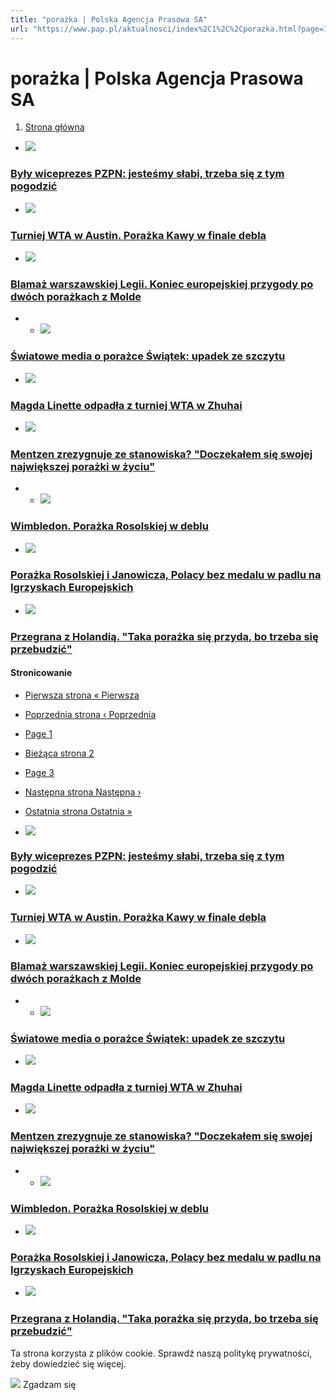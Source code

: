 ```yaml
---
title: "porażka | Polska Agencja Prasowa SA"
url: "https://www.pap.pl/aktualnosci/index%2C1%2C%2Cporazka.html?page=1"
---
```


# porażka | Polska Agencja Prasowa SA





















1. [Strona główna](/)




































* [![](/sites/default/files/styles/main_image/public/202406/24621580.jpg?h=e6356e5b&itok=Sk0GTrlM)](/aktualnosci/byly-wiceprezes-pzpn-jestesmy-slabi-trzeba-sie-z-tym-pogodzic)


### [Były wiceprezes PZPN: jesteśmy słabi, trzeba się z tym pogodzić](/aktualnosci/byly-wiceprezes-pzpn-jestesmy-slabi-trzeba-sie-z-tym-pogodzic)
* [![](/sites/default/files/styles/main_image/public/202403/pap_20220629_2JU.jpg?itok=KSdxQ26N)](/aktualnosci/turniej-wta-w-austin-porazka-kawy-w-finale-debla)


### [Turniej WTA w Austin. Porażka Kawy w finale debla](/aktualnosci/turniej-wta-w-austin-porazka-kawy-w-finale-debla)
* [![](/sites/default/files/styles/main_image/public/202402/pap_20240222_49F.jpg?h=78426544&itok=CE03txyo)](/aktualnosci/blamaz-warszawskiej-legii-koniec-europejskiej-przygody-po-dwoch-porazkach-z-molde)


### [Blamaż warszawskiej Legii. Koniec europejskiej przygody po dwóch porażkach z Molde](/aktualnosci/blamaz-warszawskiej-legii-koniec-europejskiej-przygody-po-dwoch-porazkach-z-molde)
* * [![](/sites/default/files/styles/main_image/public/202401/pap_20240120_171.jpg?h=05ec275f&itok=glPKtkCy)](/aktualnosci/swiatowe-media-o-porazce-swiatek-upadek-ze-szczytu)


### [Światowe media o porażce Świątek: upadek ze szczytu](/aktualnosci/swiatowe-media-o-porazce-swiatek-upadek-ze-szczytu)
* [![](/sites/default/files/styles/main_image/public/202310/pap_20230831_07Y.jpg?h=22e89823&itok=KK7wCChY)](/aktualnosci/magda-linette-odpadla-z-turniej-wta-w-zhuhai)


### [Magda Linette odpadła z turniej WTA w Zhuhai](/aktualnosci/magda-linette-odpadla-z-turniej-wta-w-zhuhai)
* [![](/sites/default/files/styles/main_image/public/202310/23a13703.jpg?itok=aQKZaePX)](/aktualnosci/mentzen-zrezygnuje-ze-stanowiska-doczekalem-sie-swojej-najwiekszej-porazki-w-zyciu)


### [Mentzen zrezygnuje ze stanowiska? "Doczekałem się swojej największej porażki w życiu"](/aktualnosci/mentzen-zrezygnuje-ze-stanowiska-doczekalem-sie-swojej-najwiekszej-porazki-w-zyciu)
* * [![](/sites/default/files/styles/main_image/public/202307/pap_20230310_2D6.jpg?itok=VNWIn5Ey)](/aktualnosci/news%2C1594353%2Cwimbledon-porazka-rosolskiej-w-deblu.html)


### [Wimbledon. Porażka Rosolskiej w deblu](/aktualnosci/news%2C1594353%2Cwimbledon-porazka-rosolskiej-w-deblu.html)
* [![](/sites/default/files/styles/main_image/public/202306/6495a048c50bc_o_large.jpg?itok=zd8RZZUY)](/aktualnosci/news%2C1588839%2Cporazka-rosolskiej-i-janowicza-polacy-bez-medalu-w-padlu-na-igrzyskach)


### [Porażka Rosolskiej i Janowicza, Polacy bez medalu w padlu na Igrzyskach Europejskich](/aktualnosci/news%2C1588839%2Cporazka-rosolskiej-i-janowicza-polacy-bez-medalu-w-padlu-na-igrzyskach)
* [![](/sites/default/files/styles/main_image/public/202209/pap_20220922_2ED.jpg?h=a13e5f13&itok=JDcadqv-)](/aktualnosci/news%2C1433427%2Cprzegrana-z-holandia-taka-porazka-sie-przyda-bo-trzeba-sie-przebudzic.html)


### [Przegrana z Holandią. "Taka porażka się przyda, bo trzeba się przebudzić"](/aktualnosci/news%2C1433427%2Cprzegrana-z-holandia-taka-porazka-sie-przyda-bo-trzeba-sie-przebudzic.html)





#### Stronicowanie


* [Pierwsza strona
« Pierwsza](?page=0 "Przejdź do pierwszej strony")
* [Poprzednia strona
‹ Poprzednia](?page=0 "Przejdź do poprzedniej strony")
* [Page
 1](?page=0 "Go to page 1")
* [Bieżąca strona
 2](?page=1 "Bieżąca strona")
* [Page
 3](?page=2 "Go to page 3")
* [Następna strona
Następna ›](?page=2 "Przejdź do następnej strony")
* [Ostatnia strona
Ostatnia »](?page=2 "Przejdź do ostatniej strony")









* [![](/sites/default/files/styles/main_image/public/202406/24621580.jpg?h=e6356e5b&itok=Sk0GTrlM)](/aktualnosci/byly-wiceprezes-pzpn-jestesmy-slabi-trzeba-sie-z-tym-pogodzic)


### [Były wiceprezes PZPN: jesteśmy słabi, trzeba się z tym pogodzić](/aktualnosci/byly-wiceprezes-pzpn-jestesmy-slabi-trzeba-sie-z-tym-pogodzic)
* [![](/sites/default/files/styles/main_image/public/202403/pap_20220629_2JU.jpg?itok=KSdxQ26N)](/aktualnosci/turniej-wta-w-austin-porazka-kawy-w-finale-debla)


### [Turniej WTA w Austin. Porażka Kawy w finale debla](/aktualnosci/turniej-wta-w-austin-porazka-kawy-w-finale-debla)
* [![](/sites/default/files/styles/main_image/public/202402/pap_20240222_49F.jpg?h=78426544&itok=CE03txyo)](/aktualnosci/blamaz-warszawskiej-legii-koniec-europejskiej-przygody-po-dwoch-porazkach-z-molde)


### [Blamaż warszawskiej Legii. Koniec europejskiej przygody po dwóch porażkach z Molde](/aktualnosci/blamaz-warszawskiej-legii-koniec-europejskiej-przygody-po-dwoch-porazkach-z-molde)
* * [![](/sites/default/files/styles/main_image/public/202401/pap_20240120_171.jpg?h=05ec275f&itok=glPKtkCy)](/aktualnosci/swiatowe-media-o-porazce-swiatek-upadek-ze-szczytu)


### [Światowe media o porażce Świątek: upadek ze szczytu](/aktualnosci/swiatowe-media-o-porazce-swiatek-upadek-ze-szczytu)
* [![](/sites/default/files/styles/main_image/public/202310/pap_20230831_07Y.jpg?h=22e89823&itok=KK7wCChY)](/aktualnosci/magda-linette-odpadla-z-turniej-wta-w-zhuhai)


### [Magda Linette odpadła z turniej WTA w Zhuhai](/aktualnosci/magda-linette-odpadla-z-turniej-wta-w-zhuhai)
* [![](/sites/default/files/styles/main_image/public/202310/23a13703.jpg?itok=aQKZaePX)](/aktualnosci/mentzen-zrezygnuje-ze-stanowiska-doczekalem-sie-swojej-najwiekszej-porazki-w-zyciu)


### [Mentzen zrezygnuje ze stanowiska? "Doczekałem się swojej największej porażki w życiu"](/aktualnosci/mentzen-zrezygnuje-ze-stanowiska-doczekalem-sie-swojej-najwiekszej-porazki-w-zyciu)
* * [![](/sites/default/files/styles/main_image/public/202307/pap_20230310_2D6.jpg?itok=VNWIn5Ey)](/aktualnosci/news%2C1594353%2Cwimbledon-porazka-rosolskiej-w-deblu.html)


### [Wimbledon. Porażka Rosolskiej w deblu](/aktualnosci/news%2C1594353%2Cwimbledon-porazka-rosolskiej-w-deblu.html)
* [![](/sites/default/files/styles/main_image/public/202306/6495a048c50bc_o_large.jpg?itok=zd8RZZUY)](/aktualnosci/news%2C1588839%2Cporazka-rosolskiej-i-janowicza-polacy-bez-medalu-w-padlu-na-igrzyskach)


### [Porażka Rosolskiej i Janowicza, Polacy bez medalu w padlu na Igrzyskach Europejskich](/aktualnosci/news%2C1588839%2Cporazka-rosolskiej-i-janowicza-polacy-bez-medalu-w-padlu-na-igrzyskach)
* [![](/sites/default/files/styles/main_image/public/202209/pap_20220922_2ED.jpg?h=a13e5f13&itok=JDcadqv-)](/aktualnosci/news%2C1433427%2Cprzegrana-z-holandia-taka-porazka-sie-przyda-bo-trzeba-sie-przebudzic.html)


### [Przegrana z Holandią. "Taka porażka się przyda, bo trzeba się przebudzić"](/aktualnosci/news%2C1433427%2Cprzegrana-z-holandia-taka-porazka-sie-przyda-bo-trzeba-sie-przebudzic.html)




 Ta strona korzysta z plików cookie. Sprawdź naszą politykę prywatności, żeby dowiedzieć się więcej.
 

![](/themes/pap/assets/images/ok.png) Zgadzam się
 






